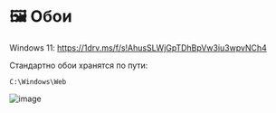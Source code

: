 # 🖼 Обои
Windows 11: https://1drv.ms/f/s!AhusSLWjGpTDhBpVw3iu3wpvNCh4

Стандартно обои хранятся по пути:
```
C:\Windows\Web
```
![image](https://user-images.githubusercontent.com/86190960/122684534-8785cc80-d20e-11eb-850b-84054ad55fd3.png)
